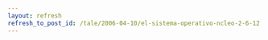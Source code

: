 ```yaml
---
layout: refresh
refresh_to_post_id: /tale/2006-04-10/el-sistema-operativo-ncleo-2-6-12.html
---
```

